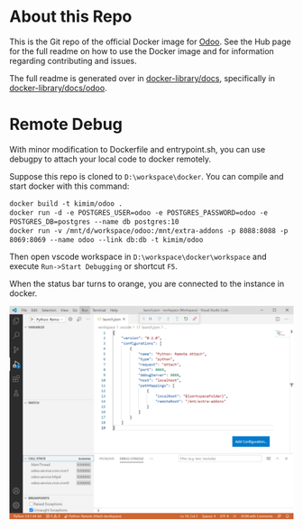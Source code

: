 About this Repo
======

This is the Git repo of the official Docker image for [Odoo](https://registry.hub.docker.com/_/odoo/). See the Hub page for the full readme on how to use the Docker image and for information regarding contributing and issues.

The full readme is generated over in [docker-library/docs](https://github.com/docker-library/docs), specifically in [docker-library/docs/odoo](https://github.com/docker-library/docs/tree/master/odoo).

Remote Debug
======

With minor modification to Dockerfile and entrypoint.sh, you can use debugpy to
attach your local code to docker remotely.

Suppose this repo is cloned to `D:\workspace\docker`. You can compile and start
docker with this command:

```shell
docker build -t kimim/odoo .
docker run -d -e POSTGRES_USER=odoo -e POSTGRES_PASSWORD=odoo -e POSTGRES_DB=postgres --name db postgres:10
docker run -v /mnt/d/workspace/odoo:/mnt/extra-addons -p 8088:8088 -p 8069:8069 --name odoo --link db:db -t kimim/odoo
```

Then open vscode workspace in `D:\workspace\docker\workspace` and execute
`Run->Start Debugging` or shortcut `F5`.

When the status bar turns to orange, you are connected to the instance in docker.

![vscode in debugging](./images/vscode.png)
